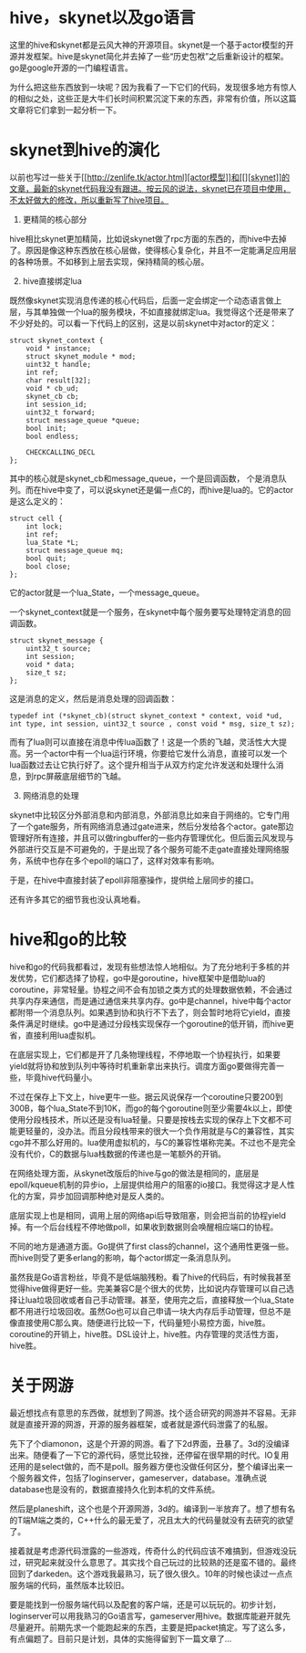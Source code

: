 # hive，skynet以及go语言

这里的hive和skynet都是云风大神的开源项目。skynet是一个基于actor模型的开源并发框架。hive是skynet简化并去掉了一些“历史包袱”之后重新设计的框架。go是google开源的一门编程语言。

为什么把这些东西放到一块呢？因为我看了一下它们的代码，发现很多地方有惊人的相似之处，这些正是大牛们长时间积累沉淀下来的东西，非常有价值，所以这篇文章将它们拿到一起分析一下。

# skynet到hive的演化

以前也写过一些关于[[http://zenlife.tk/actor.html][actor模型]]和[[][skynet]]的文章，最新的skynet代码我没有跟进。按云风的说法，skynet已在项目中使用，不太好做大的修改，所以重新写了hive项目。

1. 更精简的核心部分

hive相比skynet更加精简，比如说skynet做了rpc方面的东西的，而hive中去掉了。原因是像这种东西放在核心层做，使得核心复杂化，并且不一定能满足应用层的各种场景。不如移到上层去实现，保持精简的核心层。

2. hive直接绑定lua

既然像skynet实现消息传递的核心代码后，后面一定会绑定一个动态语言做上层，与其单独做一个lua的服务模块，不如直接就绑定lua。我觉得这个还是带来了不少好处的。可以看一下代码上的区别，这是以前skynet中对actor的定义：

	struct skynet_context {
		void * instance;
		struct skynet_module * mod;
		uint32_t handle;
		int ref;
		char result[32];
		void * cb_ud;
		skynet_cb cb;
		int session_id;
		uint32_t forward;
		struct message_queue *queue;
		bool init;
		bool endless;

		CHECKCALLING_DECL
	};

其中的核心就是skynet_cb和message_queue，一个是回调函数， 个是消息队列。而在hive中变了，可以说skynet还是偏一点C的，而hive是lua的。它的actor是这么定义的：

	struct cell {
		int lock;
		int ref;
		lua_State *L;
		struct message_queue mq;
		bool quit;
		bool close;
	};

它的actor就是一个lua_State，一个message_queue。

一个skynet_context就是一个服务，在skynet中每个服务要写处理特定消息的回调函数。

	struct skynet_message {
		uint32_t source;
		int session;
		void * data;
		size_t sz;
	};

这是消息的定义，然后是消息处理的回调函数：

	typedef int (*skynet_cb)(struct skynet_context * context, void *ud, int type, int session, uint32_t source , const void * msg, size_t sz);

而有了lua则可以直接在消息中传lua函数了！这是一个质的飞越，灵活性大大提高。另一个actor中有一个lua运行环境，你要给它发什么消息，直接可以发一个lua函数过去让它执行好了。这个提升相当于从双方约定允许发送和处理什么消息，到rpc屏蔽底层细节的飞越。

3. 网络消息的处理 

skynet中比较区分外部消息和内部消息，外部消息比如来自于网络的。它专门用了一个gate服务，所有网络消息通过gate进来，然后分发给各个actor。gate那边管理好所有连接，并且可以做ringbuffer的一些内存管理优化。但后面云风发现与外部进行交互是不可避免的，于是出现了各个服务可能不走gate直接处理网络服务，系统中也存在多个epoll的端口了，这样对效率有影响。

于是，在hive中直接封装了epoll非阻塞操作，提供给上层同步的接口。

还有许多其它的细节我也没认真地看。

# hive和go的比较

hive和go的代码我都看过，发现有些想法惊人地相似。为了充分地利于多核的并发优势，它们都选择了协程，go中是goroutine，hive框架中是借助lua的coroutine，非常轻量。协程之间不会有加锁之类方式的处理数据依赖，不会通过共享内存来通信，而是通过通信来共享内存。go中是channel，hive中每个actor都附带一个消息队列。如果遇到协和执行不下去了，则会暂时地将它yield，直接条件满足时继续。go中是通过分段栈实现保存一个goroutine的低开销，而hive更省，直接利用lua虚拟机。

在底层实现上，它们都是开了几条物理线程，不停地取一个协程执行，如果要yield就将协和放到队列中等待时机重新拿出来执行。调度方面go要做得完善一些，毕竟hive代码量小。

不过在保存上下文上，hive更牛一些。据云风说保存一个coroutine只要200到300B，每个lua_State不到10K，而go的每个goroutine则至少需要4k以上，即使使用分段栈技术，所以还是没有lua轻量。只要是按栈去实现的保存上下文都不可能更轻量的，没办法。而且分段栈带来的很大一个负作用就是与C的兼容性，其实cgo并不那么好用的。lua使用虚拟机的，与C的兼容性堪称完美。不过也不是完全没有代价，C的数据与lua栈数据的传递也是一笔额外的开销。

在网络处理方面，从skynet改版后的hive与go的做法是相同的，底层是epoll/kqueue机制的异步io，上层提供给用户的阻塞的io接口。我觉得这才是人性化的方案，异步加回调那种绝对是反人类的。

底层实现上也是相同，调用上层的网络api后导致阻塞，则会把当前的协程yield掉。有一个后台线程不停地做poll，如果收到数据则会唤醒相应端口的协程。

不同的地方是通道方面。Go提供了first class的channel，这个通用性更强一些。而hive则受了更多erlang的影响，每个actor绑定一条消息队列。

虽然我是Go语言粉丝，毕竟不是低端脑残粉。看了hive的代码后，有时候我甚至觉得hive做得更好一些。完美兼容C是个很大的优势，比如说内存管理可以自己选择让lua垃圾回收或者自己手动管理。甚至，使用完之后，直接释放一个lua_State都不用进行垃圾回收。虽然Go也可以自己申请一块大内存后手动管理，但总不是像直接使用C那么爽。随便进行比较一下，代码量短小易控方面，hive胜。coroutine的开销上，hive胜。DSL设计上，hive胜。内存管理的灵活性方面，hive胜。

# 关于网游
最近想找点有意思的东西做，就想到了网游。找个适合研究的网游并不容易。无非就是直接开源的网游，开源的服务器框架，或者就是源代码泄露了的私服。

先下了个diamonon，这是个开源的网游。看了下2d界面，丑暴了。3d的没编译出来。随便看了一下它的源代码，感觉比较挫，还停留在很早期的时代。IO复用还用的是select做的，而不是poll。服务器方便也没做任何区分，整个编译出来一个服务器文件，包括了loginserver，gameserver，database。准确点说database也是没有的，数据直接持久化到本机的文件系统。

然后是planeshift，这个也是个开源网游，3d的。编译到一半放弃了。想了想有名的T端M端之类的，C++什么的最无爱了，况且太大的代码量就没有去研究的欲望了。

接着就是考虑源代码泄露的一些游戏，传奇什么的代码应该不难搞到，但游戏没玩过，研究起来就没什么意思了。其实找个自己玩过的比较熟的还是蛮不错的。最终回到了darkeden。这个游戏我最熟习，玩了很久很久。10年的时候也读过一点点服务端的代码，虽然版本比较旧。

要是能找到一份服务端代码以及配套的客户端，还是可以玩玩的。初步计划，loginserver可以用我熟习的Go语言写，gameserver用hive。数据库能避开就先尽量避开。前期先求一个能跑起来的东西，主要是把packet搞定。写了这么多，有点偏题了。目前只是计划，具体的实施得留到下一篇文章了...

